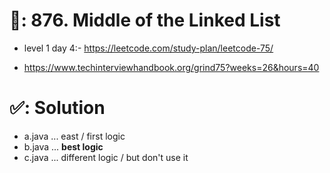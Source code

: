 # 📄: 876. Middle of the Linked List

<!-- - (0_asdf) :- https://github.com/withrvr/DSA-Final-450-Sheet -->
- level 1 day 4:- https://leetcode.com/study-plan/leetcode-75/
<!-- - https://neetcode.io/practice -->
- https://www.techinterviewhandbook.org/grind75?weeks=26&hours=40

# ✅: Solution

- a.java ... east / first logic
- b.java ... **best logic**
- c.java ... different logic / but don't use it


